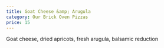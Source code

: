 ```yaml
---
title: Goat Cheese &amp; Arugula
category: Our Brick Oven Pizzas
price: 15
---
```


Goat cheese, dried apricots, fresh arugula, balsamic reduction